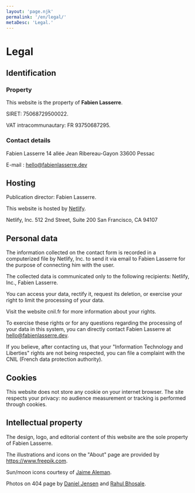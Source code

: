 ```yaml
---
layout: 'page.njk'
permalink: '/en/legal/'
metaDesc: 'Legal.'
---
```

# Legal

<div class="white-container">

## Identification

### Property

This website is the property of **Fabien Lasserre**.

SIRET: 75068729500022.

VAT intracommunautary: FR 93750687295.

### Contact details

Fabien Lasserre
14 allée Jean Ribereau-Gayon
33600 Pessac

E-mail : hello@fabienlasserre.dev

</div>

<div class="white-container">

## Hosting

Publication director: Fabien Lasserre.

This website is hosted by [Netlify](https://www.netlify.com).

Netlify, Inc.
512 2nd Street, Suite 200
San Francisco, CA 94107

</div>

<div class="white-container">

## Personal data

The information collected on the contact form is recorded in a computerized file by Netlify, Inc. to send it via email to Fabien Lasserre for the purpose of connecting him with the user.

The collected data is communicated only to the following recipients: Netlify, Inc., Fabien Lasserre.

You can access your data, rectify it, request its deletion, or exercise your right to limit the processing of your data.

Visit the website cnil.fr for more information about your rights.

To exercise these rights or for any questions regarding the processing of your data in this system, you can directly contact Fabien Lasserre at hello@fabienlasserre.dev.

If you believe, after contacting us, that your "Information Technology and Liberties" rights are not being respected, you can file a complaint with the CNIL (French data protection authority).

</div>

<div class="white-container">

## Cookies

This website does not store any cookie on your internet browser. The site respects your privacy: no audience measurement or tracking is performed through cookies.

</div>

<div class="white-container">

## Intellectual property

The design, logo, and editorial content of this website are the sole property of Fabien Lasserre.

The illustrations and icons on the "About" page are provided by https://www.freepik.com.

Sun/moon icons courtesy of [Jaime Aleman](https://github.com/jjaimealeman/my-theme-switcher).

Photos on 404 page by [Daniel Jensen](https://unsplash.com/photos/persons-hand-over-brown-floral-field-during-daytime-UDleHDOhBZ8) and [Rahul Bhosale](https://unsplash.com/photos/man-standing-beside-camping-tent-wearing-headlamp-during-nighttime-yBgC-qVCxMg).

</div>
